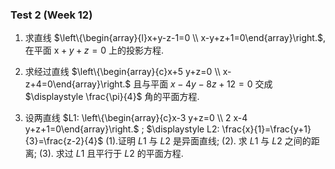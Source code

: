 ### Test 2 (Week 12)

1. 求直线 $\left\{\begin{array}{l}x+y-z-1=0 \\ x-y+z+1=0\end{array}\right.$, 在平面 $\mathrm{x}+y+z=0$ 上的投影方程.











2. 求经过直线 $\left\{\begin{array}{c}x+5 y+z=0 \\ x-z+4=0\end{array}\right.$ 且与平面 $x-4 y-8 z+12=0$ 交成 $\displaystyle \frac{\pi}{4}$ 角的平面方程.











3. 设两直线 $L1: \left\{\begin{array}{c}x-3 y+z=0 \\ 2 x-4 y+z+1=0\end{array}\right.$  ; $\displaystyle L2: \frac{x}{1}=\frac{y+1}{3}=\frac{z-2}{4}$
   (1).证明 $L1$ 与 $L2$ 是异面直线;
   (2). 求 $L1$ 与 $L2$ 之间的距离;
   (3). 求过 $L 1$ 且平行于 $L 2$ 的平面方程.